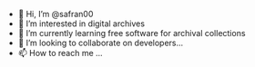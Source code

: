 - 👋 Hi, I’m @safran00
- 👀 I’m interested in digital archives
- 🌱 I’m currently learning free software for archival collections
- 💞️ I’m looking to collaborate on developers...
- 📫 How to reach me  ...

<!---
safran00/safran00 is a ✨ special ✨ repository because its `README.md` (this file) appears on your GitHub profile.
You can click the Preview link to take a look at your changes.
--->
